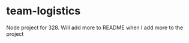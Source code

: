 team-logistics
==============

Node project for 328. Will add more to README when I add more to the project
